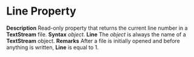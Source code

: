 
# Line Property



 **Description**
Read-only property that returns the current line number in a  **TextStream** file.
 **Syntax**
 _object_. **Line**
The  _object_ is always the name of a **TextStream** object.
 **Remarks**
After a file is initially opened and before anything is written,  **Line** is equal to 1.
